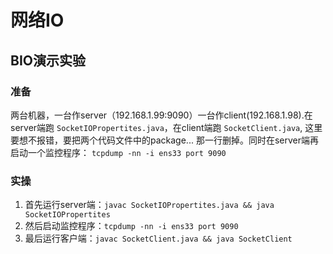 # 网络IO

## BIO演示实验

### 准备
两台机器，一台作server（192.168.1.99:9090）一台作client(192.168.1.98).在server端跑 `SocketIOPropertites.java`，在client端跑
`SocketClient.java`, 这里要想不报错，要把两个代码文件中的package... 那一行删掉。同时在server端再启动一个监控程序：
`tcpdump -nn -i ens33 port 9090`

### 实操
1. 首先运行server端：`javac SocketIOPropertites.java && java SocketIOPropertites`
2. 然后启动监控程序：`tcpdump -nn -i ens33 port 9090`
3. 最后运行客户端：`javac SocketClient.java && java SocketClient`